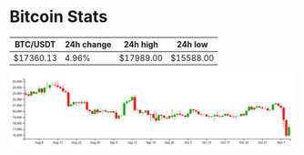 # Bitcoin Stats

BTC/USDT|24h change|24h high|24h low|
|---|---|---|---|
|$17360.13|4.96%|$17989.00|$15588.00|

<img src="./chart.svg">

